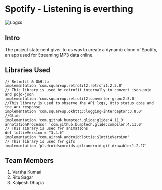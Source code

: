 # Spotify - Listening is everthing

![Logos](https://user-images.githubusercontent.com/75352548/111015018-b3521480-83cc-11eb-9a07-7ae63d5b426a.png)


## Intro

The project statement given to us was to create a dynamic clone of Spotify, an app used for Streaming MP3 data online.

## Libraries Used
    // Retrofit & OkHttp
    implementation 'com.squareup.retrofit2:retrofit:2.5.0'
    // This library is used by retrofit internally to convert json-pojo and pojo-json
    implementation 'com.squareup.retrofit2:converter-gson:2.5.0'
    //This library is used to observe the API logs, Http status code and the API response
    implementation 'com.squareup.okhttp3:logging-interceptor:3.8.0'
    //Glide
    implementation 'com.github.bumptech.glide:glide:4.11.0'
    annotationProcessor 'com.github.bumptech.glide:compiler:4.11.0'
    // This library is used for animations
    def lottieVersion = "3.4.0"
    implementation "com.airbnb.android:lottie:$lottieVersion"
    // This library is used for gifs
    implementation 'pl.droidsonroids.gif:android-gif-drawable:1.2.17'
    
## Team Members
1) Varsha Kumari
2) Ritu Sagar
3) Kalpesh Dhupia
